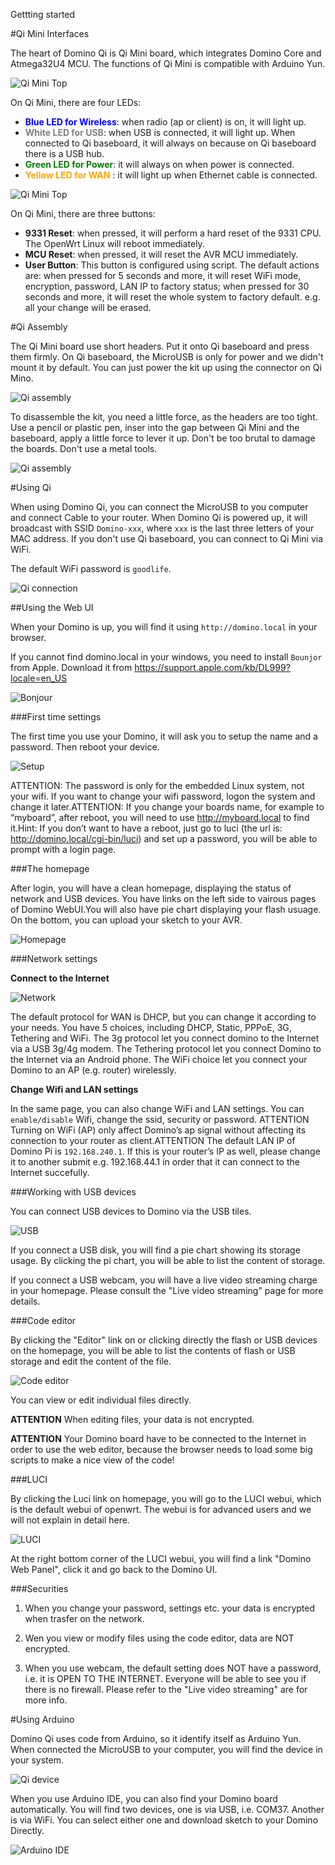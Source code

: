 Gettting started

#Qi Mini Interfaces

The heart of Domino Qi is Qi Mini board, which integrates Domino Core and Atmega32U4 MCU. The functions of Qi Mini is compatible with Arduino Yun.

![Qi Mini Top](src/qi_mini_top.jpg)

On Qi Mini, there are four LEDs:

- <font color=blue>**Blue LED for Wireless**</font>: when radio (ap or client) is on, it will light up.
- <font color=gray> **White LED for USB**</font>: when USB is connected, it will light up. When connected to Qi baseboard, it will always on because on Qi baseboard there is a USB hub.
- <font color=green>**Green LED for Power**</font>: it will always on when power is connected.
- <font color=orange>**Yellow LED for WAN** </font>: it will light up when Ethernet cable is connected.

![Qi Mini Top](src/qi_mini_back.jpg)

On Qi Mini, there are three buttons:

- **9331 Reset**: when pressed, it will perform a hard reset of the 9331 CPU. The OpenWrt Linux will reboot immediately.
- **MCU Reset**: when pressed, it will reset the AVR MCU immediately.
- **User Button**: This button is configured using script. The default actions are: when pressed for 5 seconds and more, it will reset WiFi mode, encryption, password, LAN IP to factory status; when pressed for 30 seconds and more, it will reset the whole system to factory default. e.g. all your change will be erased.

#Qi Assembly

The Qi Mini board use short headers. Put it onto Qi baseboard and press them firmly. On Qi baseboard, the MicroUSB is only for power and we didn't mount it by default. You can just power the kit up using the connector on Qi Mino.

![Qi assembly ](src/qi-assembly.jpg)


To disassemble the kit, you need a little force, as the headers are too tight. Use a pencil or plastic pen, inser into the gap between Qi Mini and the baseboard, apply a little force to lever it up. Don't be too brutal to damage the boards. Don't use a metal tools. 

![Qi assembly ](src/qi-disassembly.jpg)


#Using Qi

When using Domino Qi, you can connect the MicroUSB to you computer and connect Cable to your router. When Domino Qi is powered up, it will broadcast with SSID `Domino-xxx`, where `xxx` is the last three letters of your MAC address. If you don't use Qi baseboard, you can connect to Qi Mini via WiFi. 

The default WiFi password is `goodlife`.

![Qi connection](src/qi-connection.jpg)

##Using the Web UI

When your Domino is up, you will find it using `http://domino.local` in your browser. 

If you cannot find domino.local in your windows, you need to install `Bounjor` from Apple. Download it from https://support.apple.com/kb/DL999?locale=en_US

![Bonjour](src/bonjour.jpg)


###First time settings

The first time you use your Domino, it will ask you to setup the name and a password. Then reboot your device.

![Setup](src/firsttime.jpg)

ATTENTION: The password is only for the embedded Linux system, not your wifi. If you want to change your wifi password, logon the system and change it later.ATTENTION: If you change your boards name, for example to “myboard”, after reboot, you will need to use http://myboard.local to find it.Hint: If you don’t want to have a reboot, just go to luci (the url is: http://domino.local/cgi-bin/luci) and set up a password, you will be able to prompt with a login page.

###The homepage

After login, you will have a clean homepage, displaying the status of network and USB devices. You have links on the left side to vairous pages of Domino WebUI.You will also have pie chart displaying your flash usuage. On the bottom, you can upload your sketch to your AVR. 

![Homepage](src/homepage.jpg)


###Network settings

**Connect to the Internet**

![Network](src/network.jpg)

The default protocol for WAN is DHCP, but you can change it according to your needs. You have 5 choices, including DHCP, Static, PPPoE, 3G, Tethering and WiFi. The 3g protocol let you connect domino to the Internet via a USB 3g/4g modem. The Tethering protocol let you connect Domino to the Internet via an Android phone. The WiFi choice let you connect your Domino to an AP (e.g. router) wirelessly.


**Change Wifi and LAN settings**

In the same page, you can also change WiFi and LAN settings. You can `enable/disable` Wifi, change the ssid, security or password. ATTENTION Turning on WiFi (AP) only affect Domino’s ap signal without affecting its connection to your router as client.ATTENTION The default LAN IP of Domino Pi is `192.168.240.1`. If this is your router’s IP as well, please change it to another submit e.g. 192.168.44.1 in order that it can connect to the Internet succefully.

###Working with USB devices

You can connect USB devices to Domino via the USB tiles. 

![USB](src/usb-disk.jpg)

If you connect a USB disk, you will find a pie chart showing its storage usage. By clicking the pi chart, you will be able to list the content of storage.

If you connect a USB webcam, you will have a live video streaming charge in your homepage. Please consult the "Live video streaming" page for more details.

###Code editor

By clicking the "Editor" link on or clicking directly the flash or USB devices on the homepage, you will be able to list the contents of flash or USB storage and edit the content of the file.

![Code editor](src/editor.jpg)

You can view or edit individual files directly. 

**ATTENTION** When editing files, your data is not encrypted.

**ATTENTION** Your Domino board have to be connected to the Internet in order to use the web editor, because the browser needs to load some big scripts to make a nice view of the code!

###LUCI

By clicking the Luci link on homepage, you will go to the LUCI webui, which is the default webui of openwrt. The webui is for advanced users and we will not explain in detail here.

![LUCI](src/luci.jpg)

At the right bottom corner of the LUCI webui, you will find a link "Domino Web Panel", click it and go back to the Domino UI.

###Securities

1. When you change your password, settings etc. your data is encrypted when trasfer on the network.

2. Wen you view or modify files using the code editor, data are NOT encrypted. 

3. When you use webcam, the default setting does NOT have a password, i.e. it is OPEN TO THE INTERNET. Everyone will be able to see you if there is no firewall. Please refer to the "Live video streaming" are for more info.

#Using Arduino

Domino Qi uses code from Arduino, so it identify itself as Arduino Yun. When connected the MicroUSB to your computer, you will find the device in your system.

![Qi device](src/qi-device.jpg)

When you use Arduino IDE, you can also find your Domino board automatically. You will find two devices, one is via USB, i.e. COM37. Another is via WiFi. You can select either one and download sketch to your Domino Directly.

![Arduino IDE](src/arduino-ide.jpg)

